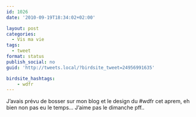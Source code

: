 ```yaml
---
id: 1026
date: '2010-09-19T18:34:02+02:00'

layout: post
categories:
  - Vis ma vie
tags:
  - tweet
format: status
publish_social: no
guid: 'http://tweets.local/?birdsite_tweet=24956991635'

birdsite_hashtags:
    - wdfr
---
```


J’avais prévu de bosser sur mon blog et le design du #wdfr cet aprem, eh bien non pas eu le temps… J’aime pas le dimanche pff..
